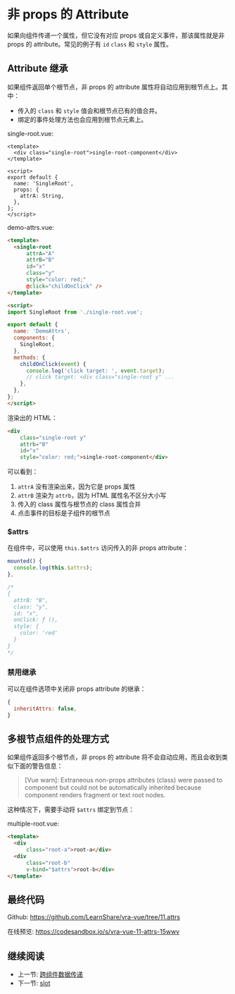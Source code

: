 # 非 props 的 Attribute

如果向组件传递一个属性，但它没有对应 props 或自定义事件，那该属性就是非 props 的 attribute。常见的例子有 `id` `class` 和 `style` 属性。

## Attribute 继承

如果组件返回单个根节点，非 props 的 attribute 属性将自动应用到根节点上。其中：

+ 传入的 `class` 和 `style` 值会和根节点已有的值合并。
+ 绑定的事件处理方法也会应用到根节点元素上。

single-root.vue:

```vue
<template>
  <div class="single-root">single-root-component</div>
</template>

<script>
export default {
  name: 'SingleRoot',
  props: {
    attrA: String,
  },
};
</script>
```

demo-attrs.vue:

```html
<template>
  <single-root
      attrA="A"
      attrB="B"
      id="x"
      class="y"
      style="color: red;"
      @click="childOnClick" />
</template>

<script>
import SingleRoot from './single-root.vue';

export default {
  name: 'DemoAttrs',
  components: {
    SingleRoot,
  },
  methods: {
    childOnClick(event) {
      console.log('click target: ', event.target);
      // click target: <div class="single-root y" ...
    },
  },
};
</script>

```

渲染出的 HTML：

```html
<div
    class="single-root y"
    attrb="B"
    id="x"
    style="color: red;">single-root-component</div>
```

可以看到：

1. `attrA` 没有渲染出来，因为它是 props 属性
2. `attrB` 渲染为 `attrb`，因为 HTML 属性名不区分大小写
3. 传入的 class 属性与根节点的 class 属性合并
4. 点击事件的目标是子组件的根节点

### $attrs

在组件中，可以使用 `this.$attrs` 访问传入的非 props attribute：

```js
mounted() {
  console.log(this.$attrs);
},

/*
{
  attrB: "B",
  class: "y",
  id: "x",
  onClick: ƒ (),
  style: {
    color: 'red'
  }
}
*/
```

### 禁用继承

可以在组件选项中关闭非 props attribute 的继承：

```js
{
  inheritAttrs: false,
}
```

## 多根节点组件的处理方式

如果组件返回多个根节点，非 props 的 attribute 将不会自动应用，而且会收到类似下面的警告信息：

>[Vue warn]: Extraneous non-props attributes (class) were passed to component but could not be automatically inherited because component renders fragment or text root nodes.

这种情况下，需要手动将 `$attrs` 绑定到节点：

multiple-root.vue:

```html
<template>
  <div
      class="root-a">root-a</div>
  <div
      class="root-b"
      v-bind="$attrs">root-b</div>
</template>
```

## 最终代码

Github: <https://github.com/LearnShare/vra-vue/tree/11.attrs>

在线预览: <https://codesandbox.io/s/vra-vue-11-attrs-15wwv>

## 继续阅读

+ 上一节: [跨组件数据传递](../readme.md)
+ 下一节: [slot](./slot.md)
